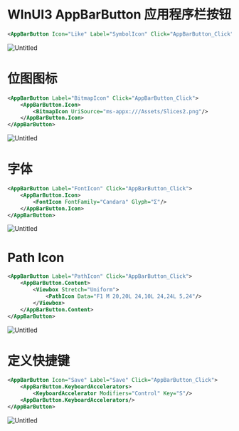 # WInUI3 AppBarButton 应用程序栏按钮

```xml
<AppBarButton Icon="Like" Label="SymbolIcon" Click="AppBarButton_Click"/>
```

![Untitled](WInUI3%20AppBarButton%20%E5%BA%94%E7%94%A8%E7%A8%8B%E5%BA%8F%E6%A0%8F%E6%8C%89%E9%92%AE%208ecbbf3cdd9f4e14ac4ff168ba26ea39/Untitled.png)

# 位图图标

```xml
<AppBarButton Label="BitmapIcon" Click="AppBarButton_Click">
    <AppBarButton.Icon>
        <BitmapIcon UriSource="ms-appx:///Assets/Slices2.png"/>
    </AppBarButton.Icon>
</AppBarButton>
```

![Untitled](WInUI3%20AppBarButton%20%E5%BA%94%E7%94%A8%E7%A8%8B%E5%BA%8F%E6%A0%8F%E6%8C%89%E9%92%AE%208ecbbf3cdd9f4e14ac4ff168ba26ea39/Untitled%201.png)

# 字体

```xml
<AppBarButton Label="FontIcon" Click="AppBarButton_Click">
    <AppBarButton.Icon>
        <FontIcon FontFamily="Candara" Glyph="Σ"/>
    </AppBarButton.Icon>
</AppBarButton>
```

![Untitled](WInUI3%20AppBarButton%20%E5%BA%94%E7%94%A8%E7%A8%8B%E5%BA%8F%E6%A0%8F%E6%8C%89%E9%92%AE%208ecbbf3cdd9f4e14ac4ff168ba26ea39/Untitled%202.png)

# Path Icon

```xml
<AppBarButton Label="PathIcon" Click="AppBarButton_Click">
    <AppBarButton.Content>
        <Viewbox Stretch="Uniform">
            <PathIcon Data="F1 M 20,20L 24,10L 24,24L 5,24"/>
        </Viewbox>
    </AppBarButton.Content>
</AppBarButton>
```

![Untitled](WInUI3%20AppBarButton%20%E5%BA%94%E7%94%A8%E7%A8%8B%E5%BA%8F%E6%A0%8F%E6%8C%89%E9%92%AE%208ecbbf3cdd9f4e14ac4ff168ba26ea39/Untitled%203.png)

# 定义快捷键

```xml
<AppBarButton Icon="Save" Label="Save" Click="AppBarButton_Click">
    <AppBarButton.KeyboardAccelerators>
        <KeyboardAccelerator Modifiers="Control" Key="S"/>
    <AppBarButton.KeyboardAccelerators/>
</AppBarButton>
```

![Untitled](WInUI3%20AppBarButton%20%E5%BA%94%E7%94%A8%E7%A8%8B%E5%BA%8F%E6%A0%8F%E6%8C%89%E9%92%AE%208ecbbf3cdd9f4e14ac4ff168ba26ea39/Untitled%204.png)
